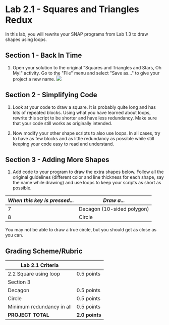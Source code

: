 
# Lab 2.1 - Squares and Triangles Redux
In this lab, you will rewrite your SNAP programs from Lab 1.3 to draw shapes using loops.

## Section 1 - Back In Time

1.  Open your solution to the original "Squares and Triangles and Stars, Oh My!" activity.  Go to the "File" menu and select "Save as..." to give your project a new name.
    ![](<save as.png>)

## Section 2 - Simplifying Code

1.  Look at your code to draw a square.  It is probably quite long and has lots of repeated blocks.  Using what you have learned about loops, rewrite this script to be shorter and have less redundancy.  Make sure that your code still works as originally intended.

2.  Now modify your other shape scripts to also use loops.  In all cases, try to have as few blocks and as little redundancy as possible while still keeping your code easy to read and understand.

## Section 3 - Adding More Shapes

1.  Add code to your program to draw the extra shapes below.  Follow all the original guidelines (different color and line thickness for each shape, say the name while drawing) and use loops to keep your scripts as short as possible.

| _When this key is pressed..._ | _Draw a..._                |
| ----------------------------- | -------------------------- |
| 7                             | Decagon (10-sided polygon) |
| 8                             | Circle                     |

You may not be able to draw a true circle, but you should get as close as you can.

## Grading Scheme/Rubric

| **Lab 2.1 Criteria**                |                |
| ----------------------------------- | -------------- |
| 2.2 Square using loop               | 0.5 points     |
| Section 3                           |                |
| Decagon                             | 0.5 points     |
| Circle                              | 0.5 points     |
| Minimum redundancy in all           | 0.5 points     |
| **PROJECT TOTAL**                   | **2.0 points** |
